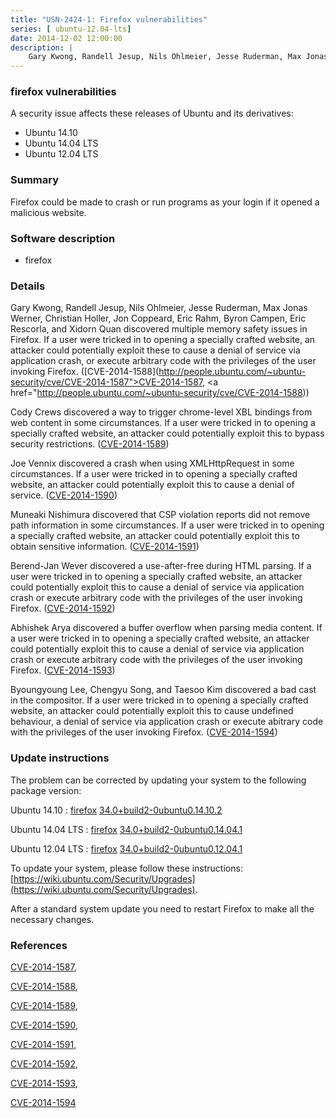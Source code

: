 ```yaml
---
title: "USN-2424-1: Firefox vulnerabilities"
series: [ ubuntu-12.04-lts]
date: 2014-12-02 12:00:00
description: |
    Gary Kwong, Randell Jesup, Nils Ohlmeier, Jesse Ruderman, Max Jonas Werner, Christian Holler, Jon Coppeard, Eric Rahm, Byron Campen, Eric Rescorla, and Xidorn Quan discovered multiple memory safety issues in Firefox. If a user were tricked in to opening a specially crafted website, an attacker could potentially exploit these to cause a denial of service via application crash, or execute arbitrary code with the privileges of the user invoking Firefox. ([CVE-2014-1588](http://people.ubuntu.com/~ubuntu-security/cve/CVE-2014-1587">CVE-2014-1587</a>, <a href="http://people.ubuntu.com/~ubuntu-security/cve/CVE-2014-1588))
--- 
```

 
### firefox vulnerabilities

A security issue affects these releases of Ubuntu and its derivatives:

* Ubuntu 14.10
* Ubuntu 14.04 LTS
* Ubuntu 12.04 LTS

### Summary

Firefox could be made to crash or run programs as your login if it opened a malicious website.

### Software description

* firefox 

### Details

Gary Kwong, Randell Jesup, Nils Ohlmeier, Jesse Ruderman, Max Jonas Werner, Christian Holler, Jon Coppeard, Eric Rahm, Byron Campen, Eric Rescorla, and Xidorn Quan discovered multiple memory safety issues in Firefox. If a user were tricked in to opening a specially crafted website, an attacker could potentially exploit these to cause a denial of service via application crash, or execute arbitrary code with the privileges of the user invoking Firefox. ([CVE-2014-1588](http://people.ubuntu.com/~ubuntu-security/cve/CVE-2014-1587">CVE-2014-1587</a>, <a href="http://people.ubuntu.com/~ubuntu-security/cve/CVE-2014-1588))

Cody Crews discovered a way to trigger chrome-level XBL bindings from web content in some circumstances. If a user were tricked in to opening a specially crafted website, an attacker could potentially exploit this to bypass security restrictions. ([CVE-2014-1589](http://people.ubuntu.com/~ubuntu-security/cve/CVE-2014-1589))

Joe Vennix discovered a crash when using XMLHttpRequest in some circumstances. If a user were tricked in to opening a specially crafted website, an attacker could potentially exploit this to cause a denial of service. ([CVE-2014-1590](http://people.ubuntu.com/~ubuntu-security/cve/CVE-2014-1590))

Muneaki Nishimura discovered that CSP violation reports did not remove path information in some circumstances. If a user were tricked in to opening a specially crafted website, an attacker could potentially exploit this to obtain sensitive information. ([CVE-2014-1591](http://people.ubuntu.com/~ubuntu-security/cve/CVE-2014-1591))

Berend-Jan Wever discovered a use-after-free during HTML parsing. If a user were tricked in to opening a specially crafted website, an attacker could potentially exploit this to cause a denial of service via application crash or execute arbitrary code with the privileges of the user invoking Firefox. ([CVE-2014-1592](http://people.ubuntu.com/~ubuntu-security/cve/CVE-2014-1592))

Abhishek Arya discovered a buffer overflow when parsing media content. If a user were tricked in to opening a specially crafted website, an attacker could potentially exploit this to cause a denial of service via application crash or execute arbitrary code with the privileges of the user invoking Firefox. ([CVE-2014-1593](http://people.ubuntu.com/~ubuntu-security/cve/CVE-2014-1593))

Byoungyoung Lee, Chengyu Song, and Taesoo Kim discovered a bad cast in the compositor. If a user were tricked in to opening a specially crafted website, an attacker could potentially exploit this to cause undefined behaviour, a denial of service via application crash or execute abitrary code with the privileges of the user invoking Firefox. ([CVE-2014-1594](http://people.ubuntu.com/~ubuntu-security/cve/CVE-2014-1594)) 

### Update instructions

The problem can be corrected by updating your system to the following package version:

Ubuntu 14.10
 : [firefox](https://launchpad.net/ubuntu/+source/firefox) <span> [34.0+build2-0ubuntu0.14.10.2](https://launchpad.net/ubuntu/+source/firefox/34.0+build2-0ubuntu0.14.10.2) </span> 

Ubuntu 14.04 LTS
 : [firefox](https://launchpad.net/ubuntu/+source/firefox) <span> [34.0+build2-0ubuntu0.14.04.1](https://launchpad.net/ubuntu/+source/firefox/34.0+build2-0ubuntu0.14.04.1) </span> 

Ubuntu 12.04 LTS
 : [firefox](https://launchpad.net/ubuntu/+source/firefox) <span> [34.0+build2-0ubuntu0.12.04.1](https://launchpad.net/ubuntu/+source/firefox/34.0+build2-0ubuntu0.12.04.1) </span> 

To update your system, please follow these instructions: [https://wiki.ubuntu.com/Security/Upgrades](https://wiki.ubuntu.com/Security/Upgrades).

After a standard system update you need to restart Firefox to make all the necessary changes. 

### References

 [CVE-2014-1587](http://people.ubuntu.com/~ubuntu-security/cve/CVE-2014-1587), 

 [CVE-2014-1588](http://people.ubuntu.com/~ubuntu-security/cve/CVE-2014-1588), 

 [CVE-2014-1589](http://people.ubuntu.com/~ubuntu-security/cve/CVE-2014-1589), 

 [CVE-2014-1590](http://people.ubuntu.com/~ubuntu-security/cve/CVE-2014-1590), 

 [CVE-2014-1591](http://people.ubuntu.com/~ubuntu-security/cve/CVE-2014-1591), 

 [CVE-2014-1592](http://people.ubuntu.com/~ubuntu-security/cve/CVE-2014-1592), 

 [CVE-2014-1593](http://people.ubuntu.com/~ubuntu-security/cve/CVE-2014-1593), 

 [CVE-2014-1594](http://people.ubuntu.com/~ubuntu-security/cve/CVE-2014-1594)
 
